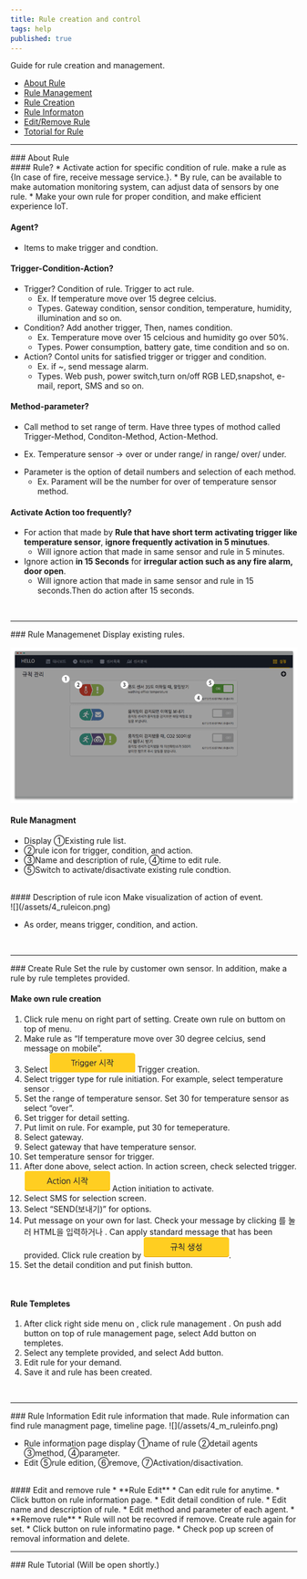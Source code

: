 ```yaml
---
title: Rule creation and control
tags: help
published: true
---
```


Guide for rule creation and management. 

* [About Rule](#id-rule-about)
* [Rule Management](#id-rule-management)
* [Rule Creation](#id-rule-creation)
* [Rule Informaton](#id-rule-info)
* [Edit/Remove Rule](#id-rule-edit)
* [Totorial for Rule](#id-rule-tutorial)

---
<div id='id-rule-about'></div>
### About Rule
<br>
#### Rule?
* Activate action for specific condition of rule. make a rule as {In case of fire, receive message service.}.
* By rule, can be available to make automation monitoring system, can adjust data of sensors by one rule.
* Make your own rule for proper condition, and make efficient experience IoT. 

#### Agent?
* Items to make trigger and condtion.  
  
#### Trigger-Condition-Action?
* Trigger? Condition of rule. Trigger to act rule.  
  - Ex. If temperature move over 15 degree celcius. 
  - Types. Gateway condition, sensor condition, temperature, humidity, illumination and so on.  
* Condition? Add another trigger, Then, names condition.
  - Ex. Temperature move over 15 celcious and humidity go over 50%.
  - Types. Power consumption, battery gate, time condition and so on. 
* Action? Contol units for satisfied trigger or trigger and condition.  
  - Ex. if ~, send message alarm.
  - Types. Web push, power switch,turn on/off RGB LED,snapshot, e-mail, report, SMS and so on.

#### Method-parameter?
*  Call method to set range of term. Have three types of mothod called Trigger-Method, Conditon-Method, Action-Method. 
  - Ex. Temperature sensor -> over or under range/ in range/ over/ under. 
* Parameter is the option of detail numbers and selection of each method.  
  - Ex. Parament will be the number for over of temperature sensor method. 

#### Activate Action too frequently?
* For action that made by **Rule that have short term activating trigger like temperature sensor**, **ignore frequently activation in 5 minutues**. 
   - Will ignore action that made in same sensor and rule in 5 minutes.  
* Ignore action **in 15 Seconds** for **irregular action such as any fire alarm, door open**. 
   - Will ignore action that made in same sensor and rule in 15 seconds.Then do action after 15 seconds. 

<br>

---
<div id='id-rule-management'></div>
### Rule Managemenet
Display existing rules.

![](/assets/4_m_rule.png)

#### Rule Managment 
* Display ①Existing rule list.
* ②rule icon for trigger, condition, and action.  
* ③Name and description of rule, ④time to edit rule. 
* ⑤Switch to activate/disactivate existing rule condtion.  

<br>
#### Description of rule icon
Make visualization of action of event. 
<br>
![](/assets/4_ruleicon.png)

* As order, means trigger, condition, and action.  

<br>

---
<div id='id-rule-creation'></div>
### Create Rule
Set the rule by customer own sensor. In addition, make a rule by rule templetes provided. 

<br>

#### Make own rule creation
1. Click rule menu <i class="fa fd-menu_ruleManagement"></i> on right part of <i class="fa fd-menu_setting"></i> setting. Create own rule <i class="fa fd-rule_creation"></i> on <i class="fa fa-plus-circle"></i> buttom on top of menu. 
2. Make rule as “If temperature move over 30 degree celcius, send message on mobile”.
3. Select ![](/assets/4_rule_trigger.png) Trigger creation.
4. Select trigger type for rule initiation. For example, select temperature sensor <i class="fa fd-rule_trigger_temperature fa-2x" style="color: #e04937"></i>. 
5. Set the range of temperature sensor. Set 30 for temperature sensor as select <i class="fa fd-rule_method_over fa-2x"></i>“over”.
6. Set trigger for detail setting.
7. Put limit on rule. For example, put 30 for temeperature. 
8. Select gateway. 
9. Select gateway that have temperature sensor.  
10. Set temperature sensor for trigger.  
11. After done above, select action.  In action screen, check selected trigger.   ![](/assets/4_rule_action.png) Action initiation to activate.  
12. Select <i class="fa fd-rule_action_sms fa-2x"  style="color: #53ae55"></i> SMS for selection screen.
13. Select <i class="fa fd-rule_method_send fa-2x"></i>“SEND(보내기)” for options.  
14. Put message on your own for last. Check your message by clicking <i class="fa fa-edit"></i>를 눌러 HTML을 입력하거나 <i class="fa fa-eye"></i>.  Can apply standard message that has been provided. Click rule creation by ![](/assets/4_rule_create.png).
15. Set the detail condition and put finish button.  

<br>

#### Rule Templetes 
1. After click right side menu on <i class="fa fd-menu_setting"></i>, click rule management <i class="fa fd-menu_ruleManagement"></i>. On push add button on top of <i class="fa fa-plus-circle"></i> rule management page, select Add button <i class="fa fa-copy fa-lg"></i> on templetes.
2. Select any templete provided, and select <i class="fa fa-plus-circle"></i> Add button.
3. Edit rule for your demand.
4. Save it and rule has been created. 

<br>

---
<div id='id-rule-info'></div>
### Rule Information
Edit rule information that made.  Rule information can find rule managment page, timeline page.  
![](/assets/4_m_ruleinfo.png)

* Rule information page display ①name of rule ②detail agents ③method, ④parameter.
* Edit ⑤rule edition, ⑥remove, ⑦Activation/disactivation.

<br>

<div id='id-rule-edit'></div>
#### Edit and remove rule
* **Rule Edit**
  * Can edit rule for anytime. 
  * Click <i class="fa fa-cog"></i> button on rule information page.  
  * Edit detail condition of rule.
  * Edit name and description of rule. 
  * Edit method and parameter of each agent.  
* **Remove rule**
  * Rule will not be recovred if remove. Create rule again for set. 
  * Click <i class="fa fa-cog"></i> button on rule informatino page.  
  * Check pop up screen of removal information and delete. 

<br>

---
<div id='id-rule-tutorial'></div>
### Rule Tutorial
(Will be open shortly.)

<br>

<!---
1. About Rule
* Rule Management
* Rule Creation
* Rule information
* Edit Rule
* Remove Rule
-->
